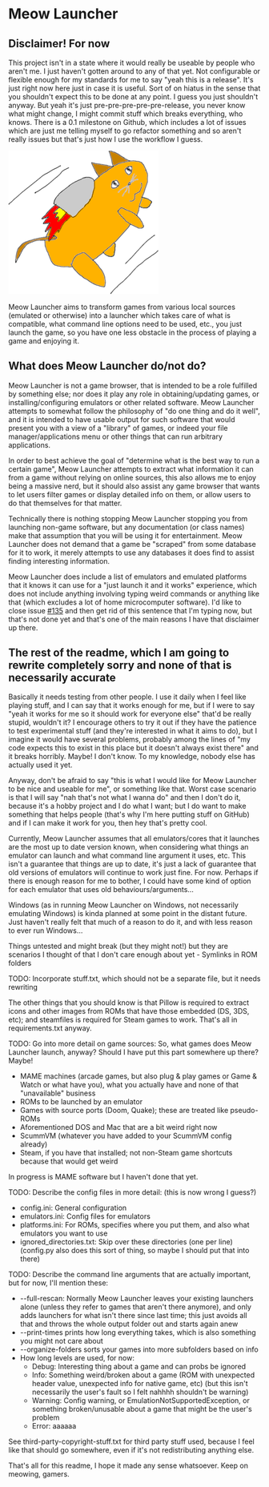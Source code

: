 # Meow Launcher

## Disclaimer! For now

This project isn't in a state where it would really be useable by people who aren't me. I just haven't gotten around to any of that yet. Not configurable or flexible enough for my standards for me to say "yeah this is a release". It's just right now here just in case it is useful. Sort of on hiatus in the sense that you shouldn't expect this to be done at any point. I guess you just shouldn't anyway. But yeah it's just pre-pre-pre-pre-pre-release, you never know what might change, I might commit stuff which breaks everything, who knows. There is a 0.1 milestone on Github, which includes a lot of issues which are just me telling myself to go refactor something and so aren't really issues but that's just how I use the workflow I guess.

<img alt="Meow Launcher's logo" src="meowlauncher/icon.png?raw=true" width="300" />

Meow Launcher aims to transform games from various local sources (emulated or otherwise) into a launcher which takes care of what is compatible, what command line options need to be used, etc., you just launch the game, so you have one less obstacle in the process of playing a game and enjoying it.

## What does Meow Launcher do/not do?

Meow Launcher is not a game browser, that is intended to be a role fulfilled by something else; nor does it play any role in obtaining/updating games, or installing/configuring emulators or other related software. Meow Launcher attempts to somewhat follow the philosophy of "do one thing and do it well", and it is intended to have usable output for such software that would present you with a view of a "library" of games, or indeed your file manager/applications menu or other things that can run arbitrary applications.

In order to best achieve the goal of "determine what is the best way to run a certain game", Meow Launcher attempts to extract what information it can from a game without relying on online sources, this also allows me to enjoy being a massive nerd, but it should also assist any game browser that wants to let users filter games or display detailed info on them, or allow users to do that themselves for that matter.

Technically there is nothing stopping Meow Launcher stopping you from launching non-game software, but any documentation (or class names) make that assumption that you will be using it for entertainment. Meow Launcher does not demand that a game be "scraped" from some database for it to work, it merely attempts to use any databases it does find to assist finding interesting information.

Meow Launcher does include a list of emulators and emulated platforms that it knows it can use for a "just launch it and it works" experience, which does not include anything involving typing weird commands or anything like that (which excludes a lot of home microcomputer software). I'd like to close issue [#135](https://github.com/miss-inputs/Meow-Launcher/issues/135) and then get rid of this sentence that I'm typing now, but that's not done yet and that's one of the main reasons I have that disclaimer up there.

## The rest of the readme, which I am going to rewrite completely sorry and none of that is necessarily accurate

Basically it needs testing from other people. I use it daily when I feel like playing stuff, and I can say that it works enough for me, but if I were to say "yeah it works for me so it should work for everyone else" that'd be really stupid, wouldn't it? I encourage others to try it out if they have the patience to test experimental stuff (and they're interested in what it aims to do), but I imagine it would have several problems, probably among the lines of "my code expects this to exist in this place but it doesn't always exist there" and it breaks horribly. Maybe! I don't know. To my knowledge, nobody else has actually used it yet.

Anyway, don't be afraid to say "this is what I would like for Meow Launcher to be nice and useable for me", or something like that. Worst case scenario is that I will say "nah that's not what I wanna do" and then I don't do it, because it's a hobby project and I do what I want; but I do want to make something that helps people (that's why I'm here putting stuff on GitHub) and if I can make it work for you, then hey that's pretty cool.

Currently, Meow Launcher assumes that all emulators/cores that it launches are the most up to date version known, when considering what things an emulator can launch and what command line argument it uses, etc. This isn't a guarantee that things are up to date, it's just a lack of guarantee that old versions of emulators will continue to work just fine. For now. Perhaps if there is enough reason for me to bother, I could have some kind of option for each emulator that uses old behaviours/arguments…

Windows (as in running Meow Launcher on Windows, not necessarily emulating Windows) is kinda planned at some point in the distant future. Just haven't really felt that much of a reason to do it, and with less reason to ever run Windows…

Things untested and might break (but they might not!) but they are scenarios I thought of that I don't care enough about yet
	- Symlinks in ROM folders

TODO: Incorporate stuff.txt, which should not be a separate file, but it needs rewriting

The other things that you should know is that Pillow is required to extract icons and other images from ROMs that have those embedded (DS, 3DS, etc); and steamfiles is required for Steam games to work. That's all in requirements.txt anyway.

TODO: Go into more detail on game sources:
So, what games does Meow Launcher launch, anyway? Should I have put this part somewhere up there? Maybe!

- MAME machines (arcade games, but also plug & play games or Game & Watch or what have you), what you actually have and none of that "unavailable" business
- ROMs to be launched by an emulator
- Games with source ports (Doom, Quake); these are treated like pseudo-ROMs
- Aforementioned DOS and Mac that are a bit weird right now
- ScummVM (whatever you have added to your ScummVM config already)
- Steam, if you have that installed; not non-Steam game shortcuts because that would get weird

In progress is MAME software but I haven't done that yet.

TODO: Describe the config files in more detail: (this is now wrong I guess?)

- config.ini: General configuration
- emulators.ini: Config files for emulators
- platforms.ini: For ROMs, specifies where you put them, and also what emulators you want to use
- ignored_directories.txt: Skip over these directories (one per line) (config.py also does this sort of thing, so maybe I should put that into there)

TODO: Describe the command line arguments that are actually important, but for now, I'll mention these:

- --full-rescan: Normally Meow Launcher leaves your existing launchers alone (unless they refer to games that aren't there anymore), and only adds launchers for what isn't there since last time; this just avoids all that and throws the whole output folder out and starts again anew
- --print-times prints how long everything takes, which is also something you might not care about
- --organize-folders sorts your games into more subfolders based on info
- How long levels are used, for now:
	- Debug: Interesting thing about a game and can probs be ignored
	- Info: Something weird/broken about a game (ROM with unexpected header value, unexpected info for native game, etc) (but this isn't necessarily the user's fault so I felt nahhhh shouldn't be warning)
	- Warning: Config warning, or EmulationNotSupportedException, or something broken/unusable about a game that might be the user's problem
	- Error: aaaaaa

See third-party-copyright-stuff.txt for third party stuff used, because I feel like that should go somewhere, even if it's not redistributing anything else.

That's all for this readme, I hope it made any sense whatsoever. Keep on meowing, gamers.
